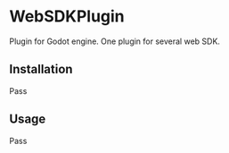 # WebSDKPlugin
 Plugin for Godot engine. One plugin for several web SDK.

## Installation
 Pass
 
## Usage
 Pass
